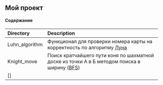 ## Мой проект

#### Содержание

Directory|Description
:---|:---
Luhn_algorithm|Функционал для проверки номера карты на корректность по алгоритму [Луна](https://ru.wikipedia.org/wiki/Алгоритм_Луна)
Knight_move|Поиск кратчайшего пути коня по шахматной доске из точки А в Б методом поиска в ширину ([BFS](https://ru.wikipedia.org/wiki/Поиск_в_ширину))
[]|
